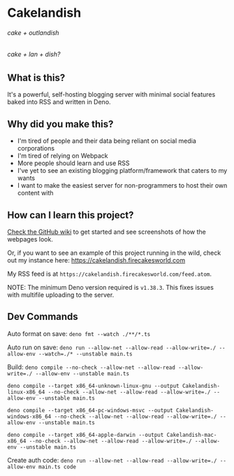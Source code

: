# Cakelandish
###### cake + outlandish
###### cake + lan + dish?

## What is this?
It's a powerful, self-hosting blogging server with minimal social features baked into RSS and written in Deno.

## Why did you make this?
- I'm tired of people and their data being reliant on social media corporations
- I'm tired of relying on Webpack
- More people should learn and use RSS
- I've yet to see an existing blogging platform/framework that caters to my wants
- I want to make the easiest server for non-programmers to host their own content with

## How can I learn this project?
[Check the GitHub wiki](https://github.com/firecakes/cakelandish/wiki) to get started and see screenshots of how the webpages look.

Or, if you want to see an example of this project running in the wild, check out my instance here: https://cakelandish.firecakesworld.com

My RSS feed is at `https://cakelandish.firecakesworld.com/feed.atom`.

NOTE: The minimum Deno version required is `v1.38.3`. This fixes issues with multifile uploading to the server.

## Dev Commands

Auto format on save: 
`deno fmt --watch ./**/*.ts`

Auto run on save:
`deno run --allow-net --allow-read --allow-write=./ --allow-env --watch=./* --unstable main.ts`

Build:
`deno compile --no-check --allow-net --allow-read --allow-write=./ --allow-env --unstable main.ts`

`deno compile --target x86_64-unknown-linux-gnu --output Cakelandish-linux-x86_64 --no-check --allow-net --allow-read --allow-write=./ --allow-env --unstable main.ts`

`deno compile --target x86_64-pc-windows-msvc --output Cakelandish-windows-x86_64 --no-check --allow-net --allow-read --allow-write=./ --allow-env --unstable main.ts`

`deno compile --target x86_64-apple-darwin --output Cakelandish-mac-x86_64 --no-check --allow-net --allow-read --allow-write=./ --allow-env --unstable main.ts`

Create auth code:
`deno run --allow-net --allow-read --allow-write=./ --allow-env main.ts code`
